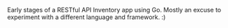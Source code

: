 Early stages of a RESTful API Inventory app using Go. Mostly an excuse to experiment with a different language and framework. :)
